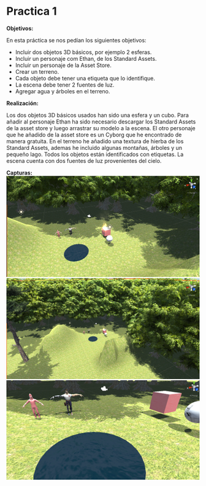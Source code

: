 ﻿# Practica 1

**Objetivos:**

 En esta práctica se nos pedían los siguientes objetivos: 
 -   Incluir dos objetos 3D básicos, por ejemplo 2 esferas.
-   Incluir un personaje com Ethan, de los Standard Assets.
-   Incluir un personaje de la Asset Store.
-   Crear un terreno.
-   Cada objeto debe tener una etiqueta que lo identifique.
-   La escena debe tener 2 fuentes de luz.
-   Agregar agua y árboles en el terreno.

**Realización:**

Los dos objetos 3D básicos usados han sido una esfera y un cubo.
Para añadir al personaje Ethan ha sido necesario descargar los Standard Assets de la asset store y luego arrastrar su modelo a la escena.
El otro personaje que he añadido de la asset store es un Cyborg que he encontrado de manera gratuita.
En el terreno he añadido una textura de hierba de los Standard Assets, ademas he incluido algunas montañas, árboles y un pequeño lago.
Todos los objetos están identificados con etiquetas.
La escena cuenta con dos fuentes de luz provenientes del cielo.

**Capturas:**
![Captura](https://raw.githubusercontent.com/alu0101040882/PracticasInterfacesInteligentes/master/Practica1/Screenshots/Captura.PNG)
![Captura2](https://raw.githubusercontent.com/alu0101040882/PracticasInterfacesInteligentes/master/Practica1/Screenshots/Captura2.PNG)
![Captura3](https://raw.githubusercontent.com/alu0101040882/PracticasInterfacesInteligentes/master/Practica1/Screenshots/Captura3.PNG)
